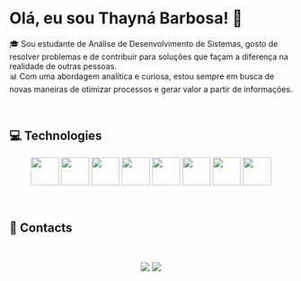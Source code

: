 
<h1>Olá, eu sou Thayná Barbosa! 👋</h1> <p>🎓 Sou estudante de Análise de Desenvolvimento de Sistemas, gosto de resolver problemas e de contribuir para soluções que façam a diferença na realidade de outras pessoas. <br>📊 Com uma abordagem analítica e curiosa, estou sempre em busca de novas maneiras de otimizar processos e gerar valor a partir de informações.</p>

<br>


## 💻 Technologies

<p align="center">

<img src="https://cdn.jsdelivr.net/gh/devicons/devicon/icons/python/python-original.svg" height="50" />
<img src="https://cdn.jsdelivr.net/gh/devicons/devicon/icons/pandas/pandas-original.svg" height="50" />
<img src="https://cdn.jsdelivr.net/gh/devicons/devicon@latest/icons/java/java-original.svg" height="50" />
<img src="https://cdn.jsdelivr.net/gh/devicons/devicon/icons/mysql/mysql-original.svg" height="50" />
<img src="https://cdn.jsdelivr.net/gh/devicons/devicon@latest/icons/vscode/vscode-original-wordmark.svg" height="50" />
<img src="https://cdn.jsdelivr.net/gh/devicons/devicon@latest/icons/javascript/javascript-original.svg" height="50" />
<img src="https://cdn.jsdelivr.net/gh/devicons/devicon@latest/icons/html5/html5-original.svg" height="50" />
<img src="https://cdn.jsdelivr.net/gh/devicons/devicon@latest/icons/css3/css3-original.svg" height="50" />

</p>
<br>

## 📧 Contacts
<br>
<p align="center">
<a href = "mailto:thxayna@gmail.com"><img src="https://img.shields.io/badge/Gmail-D14836?style=for-the-badge&logo=gmail&logoColor=white" target="_blank"></a>
</a>
<a id="linkedin" href="https://www.linkedin.com/in/thxayna">
    <img src="https://img.shields.io/badge/LinkedIn-0077B5?style=for-the-badge&logo=linkedin&logoColor=white"/>
</a>
</p>

 
